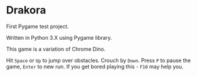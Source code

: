 # Drakora
First Pygame test project.

Written in Python 3.X using Pygame library.

This game is a variation of Chrome Dino.

Hit `Space` or `Up` to jump over obstacles. Crouch by `Down`.
Press `P` to pause the game, `Enter` to new run.
If you get bored playing this - `F10` may help you.
